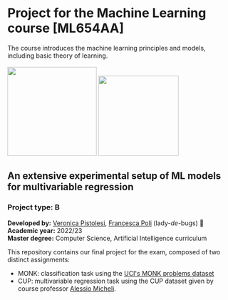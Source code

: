 # Project for the Machine Learning course [ML654AA]
The course introduces the machine learning principles and models, including basic theory of learning. 
</br></br>
<img src="https://apre.it/wp-content/uploads/2021/01/logo_uni-pisa.png" width="200" />
<img src="https://as1.ftcdn.net/v2/jpg/03/72/71/46/1000_F_372714673_2U811pOSMcnTBiDAEwufJgWMafBQyZ0r.jpg" width="180" /> 

## An extensive experimental setup of ML models for multivariable regression
### Project type: B 
**Developed by:** [Veronica Pistolesi](github.com/VeronicaPistolesi), [Francesca Poli](github.com/francescapoli98) (lady-*de*-bugs) 🐞 \
**Academic year:** 2022/23 \
**Master degree:** Computer Science, Artificial Intelligence curriculum 

This repository contains our final project for the exam, composed of two distinct assignments: 
- MONK: classification task using the [UCI's MONK problems dataset](http://archive.ics.uci.edu/ml/datasets/MONK's+Problems)
- CUP: multivariable regression task using the CUP dataset given by course professor [Alessio Micheli](http://pages.di.unipi.it/micheli/).


